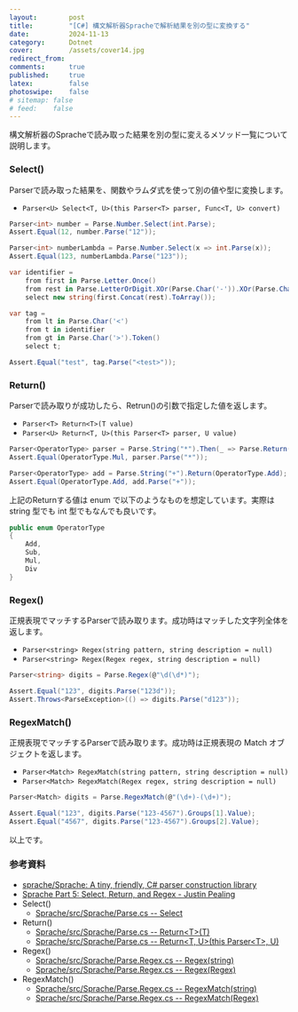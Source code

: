 ```yaml
---
layout:        post
title:         "[C#] 構文解析器Spracheで解析結果を別の型に変換する"
date:          2024-11-13
category:      Dotnet
cover:         /assets/cover14.jpg
redirect_from:
comments:      true
published:     true
latex:         false
photoswipe:    false
# sitemap: false
# feed:    false
---
```


構文解析器のSpracheで読み取った結果を別の型に変えるメソッド一覧について説明します。


### Select()

Parserで読み取った結果を、関数やラムダ式を使って別の値や型に変換します。

- `Parser<U> Select<T, U>(this Parser<T> parser, Func<T, U> convert)`

```csharp
Parser<int> number = Parse.Number.Select(int.Parse);
Assert.Equal(12, number.Parse("12"));

Parser<int> numberLambda = Parse.Number.Select(x => int.Parse(x));
Assert.Equal(123, numberLambda.Parse("123"));

var identifier =
    from first in Parse.Letter.Once()
    from rest in Parse.LetterOrDigit.XOr(Parse.Char('-')).XOr(Parse.Char('_')).Many()
    select new string(first.Concat(rest).ToArray());

var tag =
    from lt in Parse.Char('<')
    from t in identifier
    from gt in Parse.Char('>').Token()
    select t;

Assert.Equal("test", tag.Parse("<test>"));
```


### Return()

Parserで読み取りが成功したら、Retrun()の引数で指定した値を返します。

- `Parser<T> Return<T>(T value)`
- `Parser<U> Return<T, U>(this Parser<T> parser, U value)`

```csharp
Parser<OperatorType> parser = Parse.String("*").Then(_ => Parse.Return(OperatorType.Mul));
Assert.Equal(OperatorType.Mul, parser.Parse("*"));

Parser<OperatorType> add = Parse.String("+").Return(OperatorType.Add);
Assert.Equal(OperatorType.Add, add.Parse("+"));
```

上記のReturnする値は enum で以下のようなものを想定しています。実際は string 型でも int 型でもなんでも良いです。

```csharp
public enum OperatorType
{
    Add,
    Sub,
    Mul,
    Div
}
```


### Regex()

正規表現でマッチするParserで読み取ります。成功時はマッチした文字列全体を返します。

- `Parser<string> Regex(string pattern, string description = null)`
- `Parser<string> Regex(Regex regex, string description = null)`

```csharp
Parser<string> digits = Parse.Regex(@"\d(\d*)");

Assert.Equal("123", digits.Parse("123d"));
Assert.Throws<ParseException>(() => digits.Parse("d123"));
```


### RegexMatch()

正規表現でマッチするParserで読み取ります。成功時は正規表現の Match オブジェクトを返します。

- `Parser<Match> RegexMatch(string pattern, string description = null)`
- `Parser<Match> RegexMatch(Regex regex, string description = null)`

```csharp
Parser<Match> digits = Parse.RegexMatch(@"(\d+)-(\d+)");

Assert.Equal("123", digits.Parse("123-4567").Groups[1].Value);
Assert.Equal("4567", digits.Parse("123-4567").Groups[2].Value);
```


以上です。

### 参考資料

- [sprache/Sprache: A tiny, friendly, C# parser construction library](https://github.com/sprache/Sprache)
- [Sprache Part 5: Select, Return, and Regex - Justin Pealing](https://justinpealing.me.uk/post/2020-04-06-sprache5-select-and-return/)
- Select()
    - [Sprache/src/Sprache/Parse.cs -- Select](https://github.com/sprache/Sprache/blob/9d1721bb0dea638e35b9bbb2334fea6f99bf778e/src/Sprache/Parse.cs#L357)
- Return()
    - [Sprache/src/Sprache/Parse.cs -- Return\<T\>(T)](https://github.com/sprache/Sprache/blob/9d1721bb0dea638e35b9bbb2334fea6f99bf778e/src/Sprache/Parse.cs#L551)
    - [Sprache/src/Sprache/Parse.cs -- Return\<T, U\>(this Parser\<T\>, U)](https://github.com/sprache/Sprache/blob/9d1721bb0dea638e35b9bbb2334fea6f99bf778e/src/Sprache/Parse.cs#L564)
- Regex()
    - [Sprache/src/Sprache/Parse.Regex.cs -- Regex(string)](https://github.com/sprache/Sprache/blob/9d1721bb0dea638e35b9bbb2334fea6f99bf778e/src/Sprache/Parse.Regex.cs#L14)
    - [Sprache/src/Sprache/Parse.Regex.cs -- Regex(Regex)](https://github.com/sprache/Sprache/blob/9d1721bb0dea638e35b9bbb2334fea6f99bf778e/src/Sprache/Parse.Regex.cs#L27)
- RegexMatch()
    - [Sprache/src/Sprache/Parse.Regex.cs -- RegexMatch(string)](https://github.com/sprache/Sprache/blob/9d1721bb0dea638e35b9bbb2334fea6f99bf778e/src/Sprache/Parse.Regex.cs#L41)
    - [Sprache/src/Sprache/Parse.Regex.cs -- RegexMatch(Regex)](https://github.com/sprache/Sprache/blob/9d1721bb0dea638e35b9bbb2334fea6f99bf778e/src/Sprache/Parse.Regex.cs#L55)

